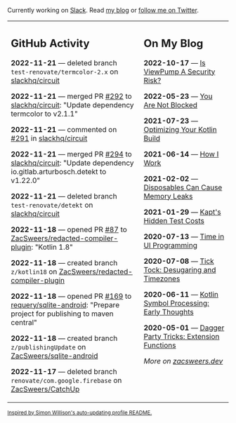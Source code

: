 Currently working on [Slack](https://slack.com/). Read [my blog](https://zacsweers.dev/) or [follow me on Twitter](https://twitter.com/ZacSweers).

<table><tr><td valign="top" width="60%">

## GitHub Activity
<!-- githubActivity starts -->
**2022-11-21** — deleted branch `test-renovate/termcolor-2.x` on [slackhq/circuit](https://github.com/slackhq/circuit)

**2022-11-21** — merged PR [#292](https://github.com/slackhq/circuit/pull/292) to [slackhq/circuit](https://github.com/slackhq/circuit): "Update dependency termcolor to v2.1.1"

**2022-11-21** — commented on [#291](https://github.com/slackhq/circuit/pull/291#issuecomment-1322398166) in [slackhq/circuit](https://github.com/slackhq/circuit)

**2022-11-21** — merged PR [#294](https://github.com/slackhq/circuit/pull/294) to [slackhq/circuit](https://github.com/slackhq/circuit): "Update dependency io.gitlab.arturbosch.detekt to v1.22.0"

**2022-11-21** — deleted branch `test-renovate/detekt` on [slackhq/circuit](https://github.com/slackhq/circuit)

**2022-11-18** — opened PR [#87](https://github.com/ZacSweers/redacted-compiler-plugin/pull/87) to [ZacSweers/redacted-compiler-plugin](https://github.com/ZacSweers/redacted-compiler-plugin): "Kotlin 1.8"

**2022-11-18** — created branch `z/kotlin18` on [ZacSweers/redacted-compiler-plugin](https://github.com/ZacSweers/redacted-compiler-plugin)

**2022-11-18** — opened PR [#169](https://github.com/requery/sqlite-android/pull/169) to [requery/sqlite-android](https://github.com/requery/sqlite-android): "Prepare project for publishing to maven central"

**2022-11-18** — created branch `z/publishingUpdate` on [ZacSweers/sqlite-android](https://github.com/ZacSweers/sqlite-android)

**2022-11-17** — deleted branch `renovate/com.google.firebase` on [ZacSweers/CatchUp](https://github.com/ZacSweers/CatchUp)
<!-- githubActivity ends -->
</td><td valign="top" width="40%">

## On My Blog
<!-- blog starts -->
**2022-10-17** — [Is ViewPump A Security Risk?](https://www.zacsweers.dev/is-viewpump-a-security-risk/)

**2022-05-23** — [You Are Not Blocked](https://www.zacsweers.dev/you-are-not-blocked/)

**2021-07-23** — [Optimizing Your Kotlin Build](https://www.zacsweers.dev/optimizing-your-kotlin-build/)

**2021-06-14** — [How I Work](https://www.zacsweers.dev/how-i-work/)

**2021-02-02** — [Disposables Can Cause Memory Leaks](https://www.zacsweers.dev/disposables-can-cause-memory-leaks/)

**2021-01-29** — [Kapt's Hidden Test Costs](https://www.zacsweers.dev/kapts-hidden-test-costs/)

**2020-07-13** — [Time in UI Programming](https://www.zacsweers.dev/time-in-ui/)

**2020-07-08** — [Tick Tock: Desugaring and Timezones](https://www.zacsweers.dev/ticktock-desugaring-timezones/)

**2020-06-11** — [Kotlin Symbol Processing: Early Thoughts](https://www.zacsweers.dev/kotlin-symbol-processor-early-thoughts/)

**2020-05-01** — [Dagger Party Tricks: Extension Functions](https://www.zacsweers.dev/dagger-party-tricks-extension-functions/)
<!-- blog ends -->
_More on [zacsweers.dev](https://zacsweers.dev/)_
</td></tr></table>

<sub><a href="https://simonwillison.net/2020/Jul/10/self-updating-profile-readme/">Inspired by Simon Willison's auto-updating profile README.</a></sub>